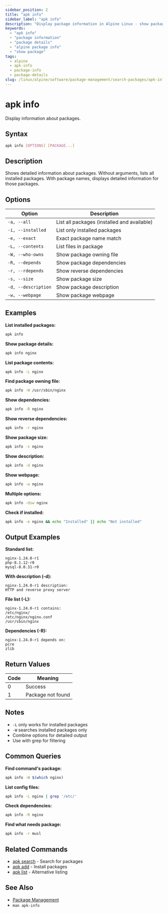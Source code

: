 ```yaml
---
sidebar_position: 2
title: "apk info"
sidebar_label: "apk info"
description: "Display package information in Alpine Linux - show package details, contents, dependencies with apk info command."
keywords:
  - "apk info"
  - "package information"
  - "package details"
  - "alpine package info"
  - "show package"
tags:
  - alpine
  - apk-info
  - package-info
  - package-details
slug: /linux/alpine/software/package-management/search-packages/apk-info
---
```


# apk info

Display information about packages.

## Syntax

```bash
apk info [OPTIONS] [PACKAGE...]
```

## Description

Shows detailed information about packages. Without arguments, lists all installed packages. With package names, displays detailed information for those packages.

## Options

| Option | Description |
|--------|-------------|
| `-a, --all` | List all packages (installed and available) |
| `-i, --installed` | List only installed packages |
| `-e, --exact` | Exact package name match |
| `-L, --contents` | List files in package |
| `-W, --who-owns` | Show package owning file |
| `-R, --depends` | Show package dependencies |
| `-r, --rdepends` | Show reverse dependencies |
| `-s, --size` | Show package size |
| `-d, --description` | Show package description |
| `-w, --webpage` | Show package webpage |

## Examples

**List installed packages:**
```bash
apk info
```

**Show package details:**
```bash
apk info nginx
```

**List package contents:**
```bash
apk info -L nginx
```

**Find package owning file:**
```bash
apk info -W /usr/sbin/nginx
```

**Show dependencies:**
```bash
apk info -R nginx
```

**Show reverse dependencies:**
```bash
apk info -r nginx
```

**Show package size:**
```bash
apk info -s nginx
```

**Show description:**
```bash
apk info -d nginx
```

**Show webpage:**
```bash
apk info -w nginx
```

**Multiple options:**
```bash
apk info -dsw nginx
```

**Check if installed:**
```bash
apk info -e nginx && echo "Installed" || echo "Not installed"
```

## Output Examples

**Standard list:**
```
nginx-1.24.0-r1
php-8.1.12-r0
mysql-8.0.31-r0
```

**With description (-d):**
```
nginx-1.24.0-r1 description:
HTTP and reverse proxy server
```

**File list (-L):**
```
nginx-1.24.0-r1 contains:
/etc/nginx/
/etc/nginx/nginx.conf
/usr/sbin/nginx
```

**Dependencies (-R):**
```
nginx-1.24.0-r1 depends on:
pcre
zlib
```

## Return Values

| Code | Meaning |
|------|---------|
| 0 | Success |
| 1 | Package not found |

## Notes

- `-L` only works for installed packages
- `-W` searches installed packages only
- Combine options for detailed output
- Use with grep for filtering

## Common Queries

**Find command's package:**
```bash
apk info -W $(which nginx)
```

**List config files:**
```bash
apk info -L nginx | grep '/etc/'
```

**Check dependencies:**
```bash
apk info -R nginx
```

**Find what needs package:**
```bash
apk info -r musl
```

## Related Commands

- [apk search](./apk-search) - Search for packages
- [apk add](../install-packages) - Install packages
- [apk list](../../) - Alternative listing

## See Also

- [Package Management](../)
- `man apk-info`